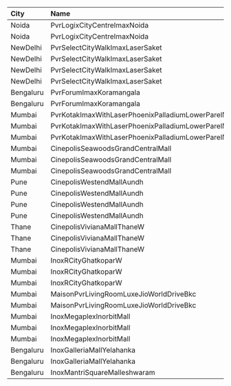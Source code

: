 | City      | Name                                                  | Language |  Time | Type            | Price | Capacity | Booked |
| :-------- | :---------------------------------------------------- | :------- | ----: | :-------------- | ----: | -------: | -----: |
| Noida     | PvrLogixCityCentreImaxNoida                           | English  | 12:00 | 3DPrime         |  415₹ |      157 |      1 |
| Noida     | PvrLogixCityCentreImaxNoida                           | English  | 12:00 | 3DRecliner      |  785₹ |       10 |      0 |
| NewDelhi  | PvrSelectCityWalkImaxLaserSaket                       | English  | 12:10 | 3DLoungerNormal |  350₹ |        5 |      0 |
| NewDelhi  | PvrSelectCityWalkImaxLaserSaket                       | English  | 12:10 | 3DClassic       |  300₹ |       65 |      1 |
| NewDelhi  | PvrSelectCityWalkImaxLaserSaket                       | English  | 12:10 | 3DPrime         |  350₹ |       70 |      4 |
| NewDelhi  | PvrSelectCityWalkImaxLaserSaket                       | English  | 12:10 | 3DRecliner      |  650₹ |        9 |      2 |
| Bengaluru | PvrForumImaxKoramangala                               | English  | 12:25 | Classic         |  230₹ |      105 |      8 |
| Bengaluru | PvrForumImaxKoramangala                               | English  | 12:25 | Prime           |  270₹ |       59 |      3 |
| Mumbai    | PvrKotakImaxWithLaserPhoenixPalladiumLowerParelMumbai | English  | 14:45 | 3DClassic       |  290₹ |       29 |      0 |
| Mumbai    | PvrKotakImaxWithLaserPhoenixPalladiumLowerParelMumbai | English  | 14:45 | 3DPrime         |  340₹ |      164 |      1 |
| Mumbai    | PvrKotakImaxWithLaserPhoenixPalladiumLowerParelMumbai | English  | 14:45 | 3DRecliner      |  470₹ |        8 |      0 |
| Mumbai    | CinepolisSeawoodsGrandCentralMall                     | English  | 15:05 | Normal          |  200₹ |       27 |      0 |
| Mumbai    | CinepolisSeawoodsGrandCentralMall                     | English  | 15:05 | Executive       |  220₹ |       51 |      1 |
| Mumbai    | CinepolisSeawoodsGrandCentralMall                     | English  | 15:05 | Premium         |  240₹ |       36 |      4 |
| Pune      | CinepolisWestendMallAundh                             | English  | 15:25 | Normal          |  200₹ |       20 |      2 |
| Pune      | CinepolisWestendMallAundh                             | English  | 15:25 | Executive       |  250₹ |       86 |      4 |
| Pune      | CinepolisWestendMallAundh                             | English  | 15:25 | Premium         |  300₹ |       25 |      1 |
| Pune      | CinepolisWestendMallAundh                             | English  | 15:25 | Vip             |  400₹ |        7 |      2 |
| Thane     | CinepolisVivianaMallThaneW                            | English  | 15:30 | Normal          |  220₹ |       39 |     20 |
| Thane     | CinepolisVivianaMallThaneW                            | English  | 15:30 | Executive       |  220₹ |      224 |    118 |
| Thane     | CinepolisVivianaMallThaneW                            | English  | 15:30 | Premium         |  250₹ |       57 |     29 |
| Mumbai    | InoxRCityGhatkoparW                                   | English  | 18:15 | Club            |  310₹ |       81 |      0 |
| Mumbai    | InoxRCityGhatkoparW                                   | English  | 18:15 | Executive       |  290₹ |        2 |      0 |
| Mumbai    | InoxRCityGhatkoparW                                   | English  | 18:15 | Royal           |  330₹ |       44 |      0 |
| Mumbai    | MaisonPvrLivingRoomLuxeJioWorldDriveBkc               | English  | 18:30 | 3DLuxe          |  750₹ |       32 |     18 |
| Mumbai    | MaisonPvrLivingRoomLuxeJioWorldDriveBkc               | English  | 18:30 | 3DLuxeSuperior  |  750₹ |       12 |      8 |
| Mumbai    | InoxMegaplexInorbitMall                               | English  | 18:45 | Executive       |  300₹ |       27 |      0 |
| Mumbai    | InoxMegaplexInorbitMall                               | English  | 18:45 | Premiere        |  300₹ |       69 |      0 |
| Mumbai    | InoxMegaplexInorbitMall                               | English  | 18:45 | Silver          |  300₹ |       48 |      0 |
| Bengaluru | InoxGalleriaMallYelahanka                             | English  | 21:20 | Club            |  370₹ |       57 |      0 |
| Bengaluru | InoxGalleriaMallYelahanka                             | English  | 21:20 | Executive       |  350₹ |      226 |      0 |
| Bengaluru | InoxMantriSquareMalleshwaram                          | English  | 21:20 | Club            |  350₹ |      172 |      0 |